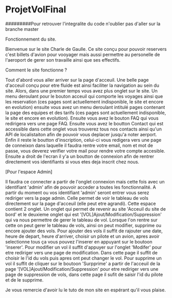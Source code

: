 # ProjetVolFinal

#########Pour retrouver l'integralite du code n'oublier pas d'aller sur la branche master

Fonctionnement du site. 

Bienvenue sur le site Charle de Gaulle. Ce site conçu pour pouvoir reservers c'est billets d'avion pour vooyager mais aussi permettre au personelle de l'aeroport de gerer son travaille ainsi que ses effectifs. 

Comment le site fonctionne ?

Tout d'abord vous aller arriver sur la page d'acceuil. Une belle page d'acceuil conçu pour etre fluide est ainsi faciliter la navigation au sein du site. Alors, dans une premier temps vous avez plus onglet sur le site. Un menu deroulant pour le bouton acceuil qui comporte les voyages ainsi que les reservation (ces pages sont actuellement indisponible, le site et encore en evolution) ensuite vous avez un menu deroulant intitulé pages contenant la page des equipes et des tarifs (ces pages sont actuellement indisponible, le site et encore en evolution). Ensuite vous avez le bouton FAQ qui vous redirigera vers une page FAQ. Ensuite vous avez le boutton Contact qui est accessible dans cette onglet vous trouverez tous nos contacts ainsi qu'un API de localistaiton afin de pouvoir vous deplacer jusqu'a noter aerport. Enfin il reste le boutton d'inscription, celui-ci vous redigera vers une page de conneixon dans laquelle il faudra rentre votre email, nom et mot de passe, vous deverez verifier votre mail pour rendre votre compte accesible. Ensuite a droit de l'ecran il y'a un boutton de connexion afin de rentrer directement vos identifiants si vous etes deja inscrit chez nous.


[Pour l'espace Admin]

Il faudra ce connecter a partir de l'onglet connexion mais cette fois avec un identifiant 'admin' afin de pouvoir acceder a toutes les fonctionnalité. A partir du moment ou vos identifiant 'admin' seront entrer vous serez rediriger vers la page admin. Celle permet de voir le tableau de vols directement sur la page d'acceuil (elle peut etre agrandi). Cette espace contient 2 onglet. Un onglet qui permet de revenir au site 'Acceuil du site de bord' et le deuxieme onglet qui est '[VOL]Ajout/Modification/Suppression' qui va nous permettre de gerer le tableau de vol. Lorsque l'on rentre sur cette on peut gerer le tableau de vols, ainsi on peut modifier, supprime ou encore ajouter des vols. Pour ajouter des vols il suffit de rajouter une date, heure de depart, heure d'arriver, choisir un pilote et un avion, apres avoir selectionne tous ça vous pouvez l'inserer en appuyant sur le boutoon 'inserer'. Pour modifier un vol il suffit d'appuyer sur l'onglet 'Modifer' pour etre rediriger vers une page de modification. Dans cette page il suffit de choisir le l'id du vols puis apres ont peut changer le vol. Pour supprime un vol il suffit de cliquer sur le boutoon 'Surpprime' a partir de l'acceuil de la page '[VOL]Ajout/Modification/Suppression' pour etre rediriger vers une page de suppression de vols, dans cette page il sufit de saisir l'id du pilote et de le supprime.



Je vous remercie d'avoir lu le tuto de mon site en espérant qu'il vous plaise.
